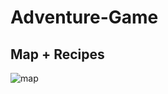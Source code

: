 # Adventure-Game

## Map + Recipes
![map](https://user-images.githubusercontent.com/75899133/177736885-a638e208-661a-4f32-8e55-6e5fcf3a5aa6.png)
